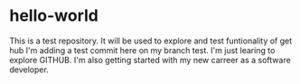 # hello-world
This is a test repository.  It will be used to explore and test funtionality of get hub
I'm adding a test commit here on my branch test.  I'm just learing to explore GITHUB.  I'm also getting started with my new carreer as a software developer.
